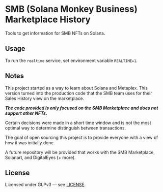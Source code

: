 # SMB (Solana Monkey Business) Marketplace History

Tools to get information for SMB NFTs on Solana.

## Usage

To run the `realtime` service, set environment variable `REALTIME=1`.

## Notes

This project started as a way to learn about Solana and Metaplex. This version turned into the production code that the SMB team uses for their Sales History view on the marketplace.

_**The code provided is only focused on the SMB Marketplace and does not support other NFTs.**_

Certain decisions were made in a short time window and is not the most optimal way to determine distinguish between transactions.

The goal of open sourcing this project is to provide everyone with a view of how it was initially done.

A future repository will be provided that works with the SMB Marketplace, Solanart, and DigitalEyes (+ more).

## License

Licensed under GLPv3 — see [LICENSE](https://github.com/boxwooddev/smb-marketplace-history/block/main/LICENSE).
